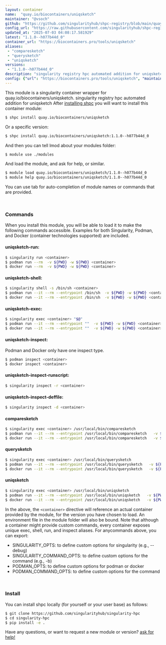 ```yaml
---
layout: container
name:  "quay.io/biocontainers/uniqsketch"
maintainer: "@vsoch"
github: "https://github.com/singularityhub/shpc-registry/blob/main/quay.io/biocontainers/uniqsketch/container.yaml"
config_url: "https://raw.githubusercontent.com/singularityhub/shpc-registry/main/quay.io/biocontainers/uniqsketch/container.yaml"
updated_at: "2025-07-03 04:08:17.581929"
latest: "1.1.0--h077b44d_0"
container_url: "https://biocontainers.pro/tools/uniqsketch"
aliases:
 - "comparesketch"
 - "querysketch"
 - "uniqsketch"
versions:
 - "1.1.0--h077b44d_0"
description: "singularity registry hpc automated addition for uniqsketch"
config: {"url": "https://biocontainers.pro/tools/uniqsketch", "maintainer": "@vsoch", "description": "singularity registry hpc automated addition for uniqsketch", "latest": {"1.1.0--h077b44d_0": "sha256:599f747947a95ec1dfa9e389e8eab616c17fe47deabe1c0770ba9fa46ec8cecc"}, "tags": {"1.1.0--h077b44d_0": "sha256:599f747947a95ec1dfa9e389e8eab616c17fe47deabe1c0770ba9fa46ec8cecc"}, "docker": "quay.io/biocontainers/uniqsketch", "aliases": {"comparesketch": "/usr/local/bin/comparesketch", "querysketch": "/usr/local/bin/querysketch", "uniqsketch": "/usr/local/bin/uniqsketch"}}
---
```


This module is a singularity container wrapper for quay.io/biocontainers/uniqsketch.
singularity registry hpc automated addition for uniqsketch
After [installing shpc](#install) you will want to install this container module:


```bash
$ shpc install quay.io/biocontainers/uniqsketch
```

Or a specific version:

```bash
$ shpc install quay.io/biocontainers/uniqsketch:1.1.0--h077b44d_0
```

And then you can tell lmod about your modules folder:

```bash
$ module use ./modules
```

And load the module, and ask for help, or similar.

```bash
$ module load quay.io/biocontainers/uniqsketch/1.1.0--h077b44d_0
$ module help quay.io/biocontainers/uniqsketch/1.1.0--h077b44d_0
```

You can use tab for auto-completion of module names or commands that are provided.

<br>

### Commands

When you install this module, you will be able to load it to make the following commands accessible.
Examples for both Singularity, Podman, and Docker (container technologies supported) are included.

#### uniqsketch-run:

```bash
$ singularity run <container>
$ podman run --rm  -v ${PWD} -w ${PWD} <container>
$ docker run --rm  -v ${PWD} -w ${PWD} <container>
```

#### uniqsketch-shell:

```bash
$ singularity shell -s /bin/sh <container>
$ podman run --it --rm --entrypoint /bin/sh  -v ${PWD} -w ${PWD} <container>
$ docker run --it --rm --entrypoint /bin/sh  -v ${PWD} -w ${PWD} <container>
```

#### uniqsketch-exec:

```bash
$ singularity exec <container> "$@"
$ podman run --it --rm --entrypoint ""  -v ${PWD} -w ${PWD} <container> "$@"
$ docker run --it --rm --entrypoint ""  -v ${PWD} -w ${PWD} <container> "$@"
```

#### uniqsketch-inspect:

Podman and Docker only have one inspect type.

```bash
$ podman inspect <container>
$ docker inspect <container>
```

#### uniqsketch-inspect-runscript:

```bash
$ singularity inspect -r <container>
```

#### uniqsketch-inspect-deffile:

```bash
$ singularity inspect -d <container>
```


#### comparesketch

```bash
$ singularity exec <container> /usr/local/bin/comparesketch
$ podman run --it --rm --entrypoint /usr/local/bin/comparesketch   -v ${PWD} -w ${PWD} <container> -c " $@"
$ docker run --it --rm --entrypoint /usr/local/bin/comparesketch   -v ${PWD} -w ${PWD} <container> -c " $@"
```


#### querysketch

```bash
$ singularity exec <container> /usr/local/bin/querysketch
$ podman run --it --rm --entrypoint /usr/local/bin/querysketch   -v ${PWD} -w ${PWD} <container> -c " $@"
$ docker run --it --rm --entrypoint /usr/local/bin/querysketch   -v ${PWD} -w ${PWD} <container> -c " $@"
```


#### uniqsketch

```bash
$ singularity exec <container> /usr/local/bin/uniqsketch
$ podman run --it --rm --entrypoint /usr/local/bin/uniqsketch   -v ${PWD} -w ${PWD} <container> -c " $@"
$ docker run --it --rm --entrypoint /usr/local/bin/uniqsketch   -v ${PWD} -w ${PWD} <container> -c " $@"
```



In the above, the `<container>` directive will reference an actual container provided
by the module, for the version you have chosen to load. An environment file in the
module folder will also be bound. Note that although a container
might provide custom commands, every container exposes unique exec, shell, run, and
inspect aliases. For anycommands above, you can export:

 - SINGULARITY_OPTS: to define custom options for singularity (e.g., --debug)
 - SINGULARITY_COMMAND_OPTS: to define custom options for the command (e.g., -b)
 - PODMAN_OPTS: to define custom options for podman or docker
 - PODMAN_COMMAND_OPTS: to define custom options for the command

<br>

### Install

You can install shpc locally (for yourself or your user base) as follows:

```bash
$ git clone https://github.com/singularityhub/singularity-hpc
$ cd singularity-hpc
$ pip install -e .
```

Have any questions, or want to request a new module or version? [ask for help!](https://github.com/singularityhub/singularity-hpc/issues)